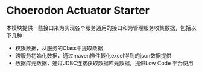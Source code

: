 # Choerodon Actuator Starter

本模块提供一些接口来为实现各个服务通用的接口和为管理服务收集数据，包括以下几种

* 权限数据，从服务的Class中提取数据
* 跨服务初始化数据，通过maven插件转化excel得到的json数据提供
* 数据库元数据，通过JDBC连接获取数据库元数据，提供Low Code 平台使用